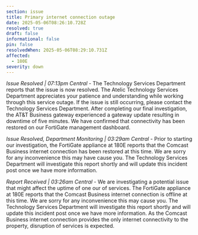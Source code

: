 ```yaml
---
section: issue
title: Primary internet connection outage
date: 2025-05-06T08:26:10.728Z
resolved: true
draft: false
informational: false
pin: false
resolvedWhen: 2025-05-06T08:29:10.731Z
affected:
  - 180E
severity: down
---
```

*Issue Resolved | 07:13pm Central* - The Technology Services Department reports that the issue is now resolved. The Atelic Technology Services Department appreciates your patience and understanding while working through this service outage. If the issue is still occurring, please contact the Technology Services Department. After completing our final investigation, the AT&T Business gateway experienced a gateway update resulting in downtime of five minutes. We have confirmed that connectivity has been restored on our FortiGate management dashboard.

*Issue Resolved, Department Monitoring | 03:29am Central* - Prior to starting our investigation, the FortiGate appliance at 180E reports that the Comcast Business internet connection has been restored at this time. We are sorry for any inconvenience this may have cause you. The Technology Services Department will investigate this report shortly and will update this incident post once we have more information.

*Report Received | 03:26am Central* - We are investigating a potential issue that might affect the uptime of one our of services. The FortiGate appliance at 180E reports that the Comcast Business internet connection is offline at this time. We are sorry for any inconvenience this may cause you. The Technology Services Department will investigate this report shortly and will update this incident post once we have more information. As the Comcast Business internet connection provides the only internet connectivity to the property, disruption of services is expected.